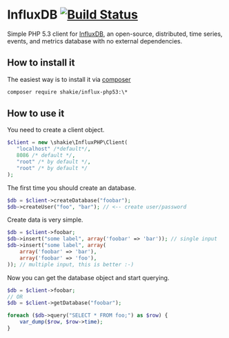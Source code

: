 InfluxDB [![Build Status](https://travis-ci.org/shakie/InfluxPHP.png?branch=master)](https://travis-ci.org/shakie/InfluxPHP)
========

Simple PHP 5.3 client for [InfluxDB](http://influxdb.org/), an open-source, distributed, time series, events, and metrics database with no external dependencies.

How to install it
-----------------

The easiest way is to install it via [composer](http://getcomposer.org)

```bash
composer require shakie/influx-php53:\*
```

How to use it
-------------

You need to create a client object.

```php
$client = new \shakie\InfluxPHP\Client(
   "localhost" /*default*/,
   8086 /* default */,
   "root" /* by default */,
   "root" /* by default */
);
```

The first time you should create an database.

```php
$db = $client->createDatabase("foobar");
$db->createUser("foo", "bar"); // <-- create user/password
```

Create data is very simple.

```php
$db = $client->foobar;
$db->insert("some label", array('foobar' => 'bar')); // single input
$db->insert("some label", array(
    array('foobar' => 'bar'),
    array('foobar' => 'foo'),
)); // multiple input, this is better :-)
```

Now you can get the database object and start querying.

```php
$db = $client->foobar;
// OR
$db = $client->getDatabase("foobar");

foreach ($db->query("SELECT * FROM foo;") as $row) {
    var_dump($row, $row->time);
}
```

